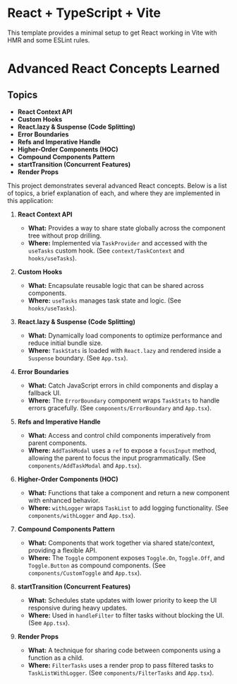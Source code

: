 # React + TypeScript + Vite

This template provides a minimal setup to get React working in Vite with HMR and some ESLint rules.

# Advanced React Concepts Learned

## Topics

- **React Context API**
- **Custom Hooks**
- **React.lazy & Suspense (Code Splitting)**
- **Error Boundaries**
- **Refs and Imperative Handle**
- **Higher-Order Components (HOC)**
- **Compound Components Pattern**
- **startTransition (Concurrent Features)**
- **Render Props**

This project demonstrates several advanced React concepts. Below is a list of topics, a brief explanation of each, and where they are implemented in this application:

1. **React Context API**

   - **What:** Provides a way to share state globally across the component tree without prop drilling.
   - **Where:** Implemented via `TaskProvider` and accessed with the `useTasks` custom hook. (See `context/TaskContext` and `hooks/useTasks`).

2. **Custom Hooks**

   - **What:** Encapsulate reusable logic that can be shared across components.
   - **Where:** `useTasks` manages task state and logic. (See `hooks/useTasks`).

3. **React.lazy & Suspense (Code Splitting)**

   - **What:** Dynamically load components to optimize performance and reduce initial bundle size.
   - **Where:** `TaskStats` is loaded with `React.lazy` and rendered inside a `Suspense` boundary. (See `App.tsx`).

4. **Error Boundaries**

   - **What:** Catch JavaScript errors in child components and display a fallback UI.
   - **Where:** The `ErrorBoundary` component wraps `TaskStats` to handle errors gracefully. (See `components/ErrorBoundary` and `App.tsx`).

5. **Refs and Imperative Handle**

   - **What:** Access and control child components imperatively from parent components.
   - **Where:** `AddTaskModal` uses a `ref` to expose a `focusInput` method, allowing the parent to focus the input programmatically. (See `components/AddTaskModal` and `App.tsx`).

6. **Higher-Order Components (HOC)**

   - **What:** Functions that take a component and return a new component with enhanced behavior.
   - **Where:** `withLogger` wraps `TaskList` to add logging functionality. (See `components/withLogger` and `App.tsx`).

7. **Compound Components Pattern**

   - **What:** Components that work together via shared state/context, providing a flexible API.
   - **Where:** The `Toggle` component exposes `Toggle.On`, `Toggle.Off`, and `Toggle.Button` as compound components. (See `components/CustomToggle` and `App.tsx`).

8. **startTransition (Concurrent Features)**

   - **What:** Schedules state updates with lower priority to keep the UI responsive during heavy updates.
   - **Where:** Used in `handleFilter` to filter tasks without blocking the UI. (See `App.tsx`).

9. **Render Props**
   - **What:** A technique for sharing code between components using a function as a child.
   - **Where:** `FilterTasks` uses a render prop to pass filtered tasks to `TaskListWithLogger`. (See `components/FilterTasks` and `App.tsx`).
